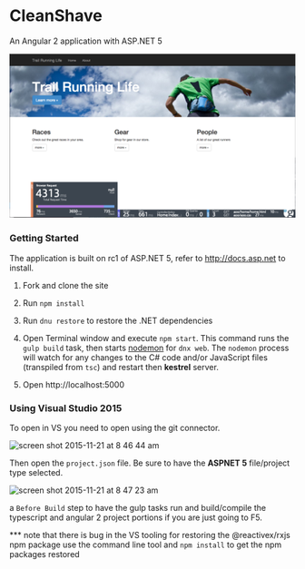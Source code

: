 # CleanShave
An Angular 2 application with ASP.NET 5

![ss](readme-ss.png)

### Getting Started
The application is built on rc1 of ASP.NET 5, refer to http://docs.asp.net to install.

1. Fork and clone the site

1. Run `npm install`

1. Run `dnu restore` to restore the .NET dependencies

1. Open Terminal window and execute `npm start`.  This command runs the `gulp build` task, then starts [nodemon](http://nodemon.io) for `dnx web`. The `nodemon` process will watch for any changes to the C# code and/or JavaScript files (transpiled from `tsc`) and restart then **kestrel** server.

1. Open http://localhost:5000

### Using Visual Studio 2015
To open in VS you need to open using the git connector.

<img width="392" alt="screen shot 2015-11-21 at 8 46 44 am" src="https://cloud.githubusercontent.com/assets/7681382/11319010/828bae9a-9036-11e5-8e8e-fa09533e5db6.png">

Then open the `project.json` file. Be sure to have the **ASPNET 5** file/project type selected.

<img width="924" alt="screen shot 2015-11-21 at 8 47 23 am" src="https://cloud.githubusercontent.com/assets/7681382/11319012/a6cdbbfe-9036-11e5-9ff9-6f4fc91f90a8.png">

a `Before Build` step to have the gulp tasks run and build/compile the typescript and angular 2 project portions if you are just going to F5.

*** note that there is bug in the VS tooling for restoring the @reactivex/rxjs npm package use the command line tool and `npm install` to get the npm packages restored
